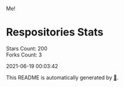 Me!

# Respositories Stats
Stars Count: 200  
Forks Count: 3

2021-06-19 00:03:42  

This README is automatically generated by [🐰](https://github.com/rnitta/rnitta).
